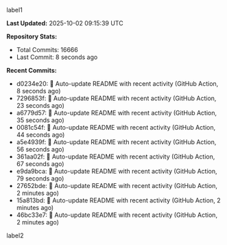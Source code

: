 
label1 
<!-- ACTIVITY_START -->
**Last Updated:** 2025-10-02 09:15:39 UTC

**Repository Stats:**
- Total Commits: 16666
- Last Commit: 8 seconds ago

**Recent Commits:**
- d0234e20: 🤖 Auto-update README with recent activity (GitHub Action, 8 seconds ago)
- 7296853f: 🤖 Auto-update README with recent activity (GitHub Action, 23 seconds ago)
- a6779d57: 🤖 Auto-update README with recent activity (GitHub Action, 35 seconds ago)
- 0081c54f: 🤖 Auto-update README with recent activity (GitHub Action, 44 seconds ago)
- a5e4939f: 🤖 Auto-update README with recent activity (GitHub Action, 56 seconds ago)
- 361aa02f: 🤖 Auto-update README with recent activity (GitHub Action, 67 seconds ago)
- e9da9bca: 🤖 Auto-update README with recent activity (GitHub Action, 79 seconds ago)
- 27652bde: 🤖 Auto-update README with recent activity (GitHub Action, 2 minutes ago)
- 15a813bd: 🤖 Auto-update README with recent activity (GitHub Action, 2 minutes ago)
- 46bc33e7: 🤖 Auto-update README with recent activity (GitHub Action, 2 minutes ago)
<!-- ACTIVITY_END -->

label2
